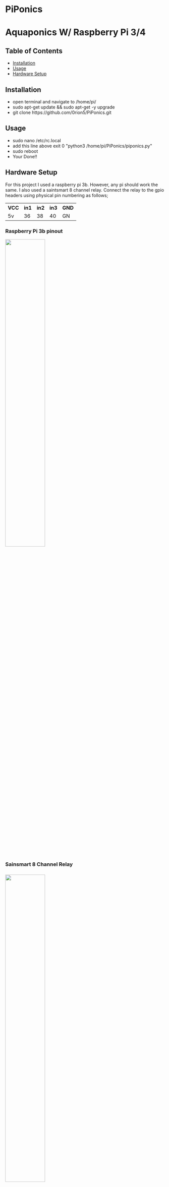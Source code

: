 # PiPonics
<!DOCTYPE html>
<html>
    <head>
        <h1>Aquaponics W/ Raspberry Pi 3/4</h1>
    </head>
    <body>
        <h2>Table of Contents</h2>
        <ul>
            <li><a href="#section1">Installation</a></h2>
            <li><a href="#section2">Usage</a></h2>
            <li><a href="#section3">Hardware Setup</a></h2>
        </ul>
        <h2 id="Section1">Installation</h2>
        <p>
            <ul>
                <li>open terminal and navigate to /home/pi/</li>
                <li>sudo apt-get update && sudo apt-get -y upgrade</li>
                <li>git clone https://github.com/0rion5/PiPonics.git</li>
            </ul>
        </p>
        <h2 id="Section2">Usage</h2>
        <p>
           <ul>
               <li>sudo nano /etc/rc.local</li>
               <li>add this line above exit 0 "python3 /home/pi/PiPonics/piponics.py"</li>
               <li>sudo reboot</li>     
               <li>Your Done!!</li>
           </ul>
        </p>
        <h2 id="Section3">Hardware Setup</h2>
        <p>
            For this project I used a raspberry pi 3b. However, any pi should work the same. I also used a saintsmart 8 channel relay.               Connect the relay to the gpio headers using physical pin numbering as follows;
            <table>
                <tr>
                    <th>VCC</th>
                    <th>in1</th>
                    <th>in2</th>
                    <th>in3</th>
                    <th>GND</th>
                </tr>
                <tr>
                    <td>5v</td>
                    <td>36</td>
                    <td>38</td>
                    <td>40</td>
                    <td>GN</td>
                </tr>
            </table>
            <p>
                <h3>Raspberry Pi 3b pinout</h3>
                <img src="https://i.pinimg.com/originals/84/46/ec/8446eca5728ebbfa85882e8e16af8507.png" width = "50%">
            </p>
            <p>
                <h3>Sainsmart 8 Channel Relay<h3/>
                    <img src = "https://cdn.shopify.com/s/files/1/1978/9859/products/09_12_1024x1024.jpg?v=1502520966" width = "50%">
            </p>
        </p>
    </body>
</html>
